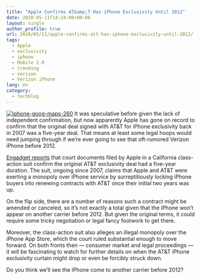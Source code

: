 ```yaml
---
title: "Apple Confirms AT&amp;T Has iPhone Exclusivity Until 2012"
date: 2010-05-11T14:24:00+00:00
layout: single
author_profile: true
url: 2010/05/11/apple-confirms-att-has-iphone-exclusivity-until-2012/
tags:
  - Apple
  - exclusivity
  - iphone
  - Mobile 2.0
  - trending
  - verizon
  - Verizon iPhone
lang: en
category: 
  - techblog
---
```

[![iphone-goog-maps-260](http://lh4.ggpht.com/_vaUVXcmC3OI/S-lhgrM0O7I/AAAAAAAACIQ/f0Yn0W17HJg/iphone-goog-maps-260_thumb%5B2%5D.jpg?imgmax=800 "iphone-goog-maps-260")](http://lh3.ggpht.com/_vaUVXcmC3OI/S-lheuHnplI/AAAAAAAACIM/XbkX4EfmIzs/s1600-h/iphone-goog-maps-260%5B4%5D.jpg) It was speculative before given the lack of independent confirmation, but now apparently Apple has gone on record to confirm that the original deal signed with AT&T for iPhone exclusivity back in 2007 was a five-year deal. That means at least some legal hoops would need jumping through if we’re ever going to see that oft-rumored Verizon iPhone before 2012. 

[Engadget reports](http://www.engadget.com/2010/05/10/confirmed-apple-and-atandt-signed-five-year-iphone-exclusivity-de/) that court documents filed by Apple in a California class-action suit confirm the original AT&T exclusivity deal had a five-year duration. The suit, ongoing since 2007, claims that Apple and AT&T were exerting a monopoly over iPhone service by surreptitiously locking iPhone buyers into renewing contracts with AT&T once their initial two years was up. 

On the flip side, there are a number of reasons such a contract might be amended or canceled, so it’s not exactly a total given that the iPhone won’t appear on another carrier before 2012. But given the original terms, it could require some tricky negotiation or legal fancy footwork to get there. 

Moreover, the class-action suit also alleges an illegal monopoly over the iPhone App Store, which the court ruled substantial enough to move forward. On both fronts then — consumer market and legal proceedings — it will be fascinating to watch for further details on when the AT&T iPhone exclusivity curtain might drop or even be forcibly struck down. 

Do you think we’ll see the iPhone come to another carrier before 2012?